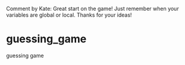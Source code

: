 Comment by Kate: Great start on the game! Just remember when your variables are global or local. Thanks for your ideas!
# guessing_game
guessing game

